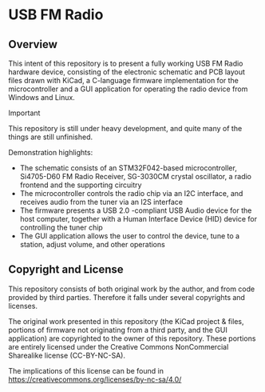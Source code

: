 # USB FM Radio

## Overview

This intent of this repository is to present a fully working USB FM Radio hardware device, consisting of the electronic schematic and PCB layout files drawn with KiCad, a C-language firmware implementation for the microcontroller and a GUI application for operating the radio device from Windows and Linux.

> [!IMPORTANT]
> This repository is still under heavy development, and quite many of the things are still unfinished.

Demonstration highlights:
 - The schematic consists of an STM32F042-based microcontroller, Si4705-D60 FM Radio Receiver, SG-3030CM crystal oscillator, a radio frontend and the supporting circuitry
 - The microcontroller controls the radio chip via an I2C interface, and receives audio from the tuner via an I2S interface
 - The firmware presents a USB 2.0 -compliant USB Audio device for the host computer, together with a Human Interface Device (HID) device for controlling the tuner chip
 - The GUI application allows the user to control the device, tune to a station, adjust volume, and other operations

## Copyright and License

This repository consists of both original work by the author, and from code provided by third parties. Therefore it falls under several copyrights and licenses.

The original work presented in this repository (the KiCad project & files, portions of firmware not originating from a third party, and the GUI application) are copyrighted to the owner of this repository. These portions are entirely licensed under the Creative Commons NonCommercial Sharealike license (CC-BY-NC-SA).

The implications of this license can be found in https://creativecommons.org/licenses/by-nc-sa/4.0/
